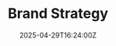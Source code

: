 ---
title: Brand Strategy
linkTitle: Brand Strategy
date: '2025-04-29T16:24:00Z'
weight: 1
description: A brand strategy outlines an organization's path to success, focusing
  on key questions like purpose, vision, values, and audience. It includes a values
  audit to identify core values and strategies for brand positioning and personality.
draft: false
ref: brand-strategy
---